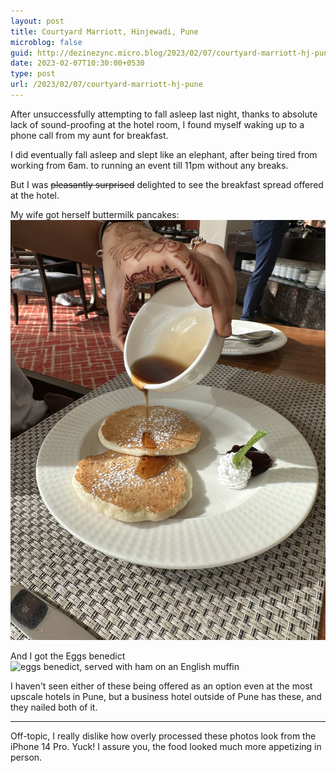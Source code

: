 ```yaml
---
layout: post
title: Courtyard Marriott, Hinjewadi, Pune
microblog: false
guid: http://dezinezync.micro.blog/2023/02/07/courtyard-marriott-hj-pune
date: 2023-02-07T10:30:00+0530
type: post
url: /2023/02/07/courtyard-marriott-hj-pune
---
```


After unsuccessfully attempting to fall asleep last night, thanks to absolute lack of sound-proofing at the hotel room, I found myself waking up to a phone call from my aunt for breakfast. 

I did eventually fall asleep and slept like an elephant, after being tired from working from 6am. to running an event till 11pm without any breaks. 

But I was ~~pleasantly surprised~~ delighted to see the breakfast spread offered at the hotel. 

My wife got herself buttermilk pancakes:
![buttermilk pancackes, served with whipped cream, honey and berry jam](/uploads/2023/IMG_0467.jpg)

And I got the Eggs benedict 
![eggs benedict, served with ham on an English muffin](/uploads/2023/IMG_0468.jpg)

I haven't seen either of these being offered as an option even at the most upscale hotels in Pune, but a business hotel outside of Pune has these, and they nailed both of it. 

--- 

Off-topic, I really dislike how overly processed these photos look from the iPhone 14 Pro. Yuck! I assure you, the food looked much more appetizing in person. 
